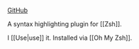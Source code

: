 [GitHub](https://github.com/zsh-users/zsh-syntax-highlighting)

A syntax highlighting plugin for [[Zsh]].

I [[Use|use]] it. Installed via [[Oh My Zsh]].
